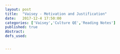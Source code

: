 ```yaml
---
layout: post
title:  "Vaisey - Motivation and Justification"
date:   2017-12-4 17:50:00
categories: ['Vaisey','Culture QE','Reading Notes']
published: true
Abstract:
defs_used:


---
```

